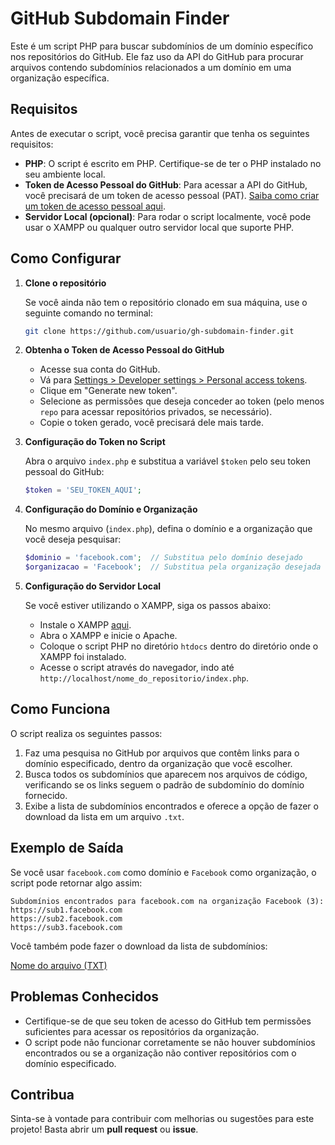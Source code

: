 
# GitHub Subdomain Finder

Este é um script PHP para buscar subdomínios de um domínio específico nos repositórios do GitHub. Ele faz uso da API do GitHub para procurar arquivos contendo subdomínios relacionados a um domínio em uma organização específica.

## Requisitos

Antes de executar o script, você precisa garantir que tenha os seguintes requisitos:

- **PHP**: O script é escrito em PHP. Certifique-se de ter o PHP instalado no seu ambiente local.
- **Token de Acesso Pessoal do GitHub**: Para acessar a API do GitHub, você precisará de um token de acesso pessoal (PAT). [Saiba como criar um token de acesso pessoal aqui](https://docs.github.com/en/github/authenticating-to-github/creating-a-personal-access-token).
- **Servidor Local (opcional)**: Para rodar o script localmente, você pode usar o XAMPP ou qualquer outro servidor local que suporte PHP.

## Como Configurar

1. **Clone o repositório**

   Se você ainda não tem o repositório clonado em sua máquina, use o seguinte comando no terminal:

   ```bash
   git clone https://github.com/usuario/gh-subdomain-finder.git
   ```

2. **Obtenha o Token de Acesso Pessoal do GitHub**

   - Acesse sua conta do GitHub.
   - Vá para [Settings > Developer settings > Personal access tokens](https://github.com/settings/tokens).
   - Clique em "Generate new token".
   - Selecione as permissões que deseja conceder ao token (pelo menos `repo` para acessar repositórios privados, se necessário).
   - Copie o token gerado, você precisará dele mais tarde.

3. **Configuração do Token no Script**

   Abra o arquivo `index.php` e substitua a variável `$token` pelo seu token pessoal do GitHub:

   ```php
   $token = 'SEU_TOKEN_AQUI';
   ```

4. **Configuração do Domínio e Organização**

   No mesmo arquivo (`index.php`), defina o domínio e a organização que você deseja pesquisar:

   ```php
   $dominio = 'facebook.com';  // Substitua pelo domínio desejado
   $organizacao = 'Facebook';  // Substitua pela organização desejada
   ```

5. **Configuração do Servidor Local**

   Se você estiver utilizando o XAMPP, siga os passos abaixo:

   - Instale o XAMPP [aqui](https://www.apachefriends.org/pt_br/index.html).
   - Abra o XAMPP e inicie o Apache.
   - Coloque o script PHP no diretório `htdocs` dentro do diretório onde o XAMPP foi instalado.
   - Acesse o script através do navegador, indo até `http://localhost/nome_do_repositorio/index.php`.

## Como Funciona

O script realiza os seguintes passos:

1. Faz uma pesquisa no GitHub por arquivos que contêm links para o domínio especificado, dentro da organização que você escolher.
2. Busca todos os subdomínios que aparecem nos arquivos de código, verificando se os links seguem o padrão de subdomínio do domínio fornecido.
3. Exibe a lista de subdomínios encontrados e oferece a opção de fazer o download da lista em um arquivo `.txt`.

## Exemplo de Saída

Se você usar `facebook.com` como domínio e `Facebook` como organização, o script pode retornar algo assim:

```
Subdomínios encontrados para facebook.com na organização Facebook (3):
https://sub1.facebook.com
https://sub2.facebook.com
https://sub3.facebook.com
```

Você também pode fazer o download da lista de subdomínios:

[Nome do arquivo (TXT)](subdominios.txt)

## Problemas Conhecidos

- Certifique-se de que seu token de acesso do GitHub tem permissões suficientes para acessar os repositórios da organização.
- O script pode não funcionar corretamente se não houver subdomínios encontrados ou se a organização não contiver repositórios com o domínio especificado.

## Contribua

Sinta-se à vontade para contribuir com melhorias ou sugestões para este projeto! Basta abrir um **pull request** ou **issue**.
